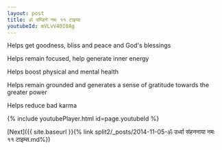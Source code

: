 ```yaml
---
layout: post
title: ॐ दण्डिने नमः ११ टाइम्स
youtubeId: mVLvV40I0Ag
---
```

 
 
Helps get goodness, bliss and peace and God's blessings
 
Helps remain focused, help generate inner energy 
 
Helps boost physical and mental health 
 
Helps remain grounded and generates a sense of gratitude towards the greater power 
 
Helps reduce bad karma
 
 
 
 


{% include youtubePlayer.html id=page.youtubeId %}
 
[Next]({{ site.baseurl }}{% link  split2/_posts/2014-11-05-ॐ उर्ध्वा संहननाया नमः ११ टाइम्स.md%})
 
